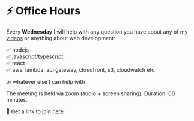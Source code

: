 # ⚡️ Office Hours

Every <b>Wednesday</b> I will help with any question you have about any of my [videos](https://www.youtube.com/bitesizeacademy) or anything about web development:

✅ nodejs<br/>
✅ javascript/typescript<br/>
✅ react<br/>
✅ aws: lambda, api gateway, cloudfront, s3, cloudwatch etc<br/>

or whatever else I can help with

The meeting is held via zoom (audio + screen sharing). Duration: 60 minutes.

🚀 Get a link to join [here](https://docs.google.com/forms/d/e/1FAIpQLSfivohj2NI_B-1Pii_w4otPiEBgIq78xZjOd3iprD1c9XYs5A/viewform)
